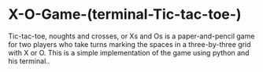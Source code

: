 # X-O-Game-(terminal-Tic-tac-toe-)
Tic-tac-toe, noughts and crosses, or Xs and Os is a paper-and-pencil game for two players who take turns marking the spaces in a three-by-three grid with X or O. This is a simple implementation of the game using python and his terminal..
